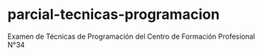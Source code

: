 # parcial-tecnicas-programacion
Examen de Técnicas de Programación del Centro de Formación Profesional N°34
